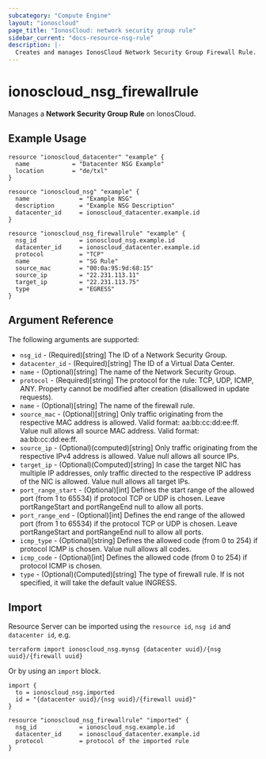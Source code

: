 ```yaml
---
subcategory: "Compute Engine"
layout: "ionoscloud"
page_title: "IonosCloud: network security group rule"
sidebar_current: "docs-resource-nsg-rule"
description: |-
  Creates and manages IonosCloud Network Security Group Firewall Rule.
---
```


# ionoscloud_nsg_firewallrule

Manages a **Network Security Group Rule** on IonosCloud.

## Example Usage

```hcl
resource "ionoscloud_datacenter" "example" {
  name            = "Datacenter NSG Example"
  location        = "de/txl"
}

resource "ionoscloud_nsg" "example" {
  name              = "Example NSG"
  description       = "Example NSG Description"
  datacenter_id     = ionoscloud_datacenter.example.id
}

resource "ionoscloud_nsg_firewallrule" "example" {
  nsg_id            = ionoscloud_nsg.example.id
  datacenter_id     = ionoscloud_datacenter.example.id
  protocol          = "TCP"
  name              = "SG Rule"
  source_mac        = "00:0a:95:9d:68:15"
  source_ip         = "22.231.113.11"
  target_ip         = "22.231.113.75"
  type              = "EGRESS"
}
```

## Argument Reference

The following arguments are supported:
* `nsg_id` - (Required)[string] The ID of a Network Security Group.
* `datacenter_id` - (Required)[string] The ID of a Virtual Data Center.
* `name` - (Optional)[string] The name of the Network Security Group.
* `protocol` - (Required)[string] The protocol for the rule: TCP, UDP, ICMP, ANY. Property cannot be modified after creation (disallowed in update requests).
* `name` - (Optional)[string] The name of the firewall rule.
* `source_mac` - (Optional)[string] Only traffic originating from the respective MAC address is allowed. Valid format: aa:bb:cc:dd:ee:ff. Value null allows all source MAC address. Valid format: aa:bb:cc:dd:ee:ff.
* `source_ip` -  (Optional)(computed)[string] Only traffic originating from the respective IPv4 address is allowed. Value null allows all source IPs.
* `target_ip` - (Optional)(Computed)[string] In case the target NIC has multiple IP addresses, only traffic directed to the respective IP address of the NIC is allowed. Value null allows all target IPs.
* `port_range_start` - (Optional)[int] Defines the start range of the allowed port (from 1 to 65534) if protocol TCP or UDP is chosen. Leave portRangeStart and portRangeEnd null to allow all ports.
* `port_range_end` - (Optional)[int] Defines the end range of the allowed port (from 1 to 65534) if the protocol TCP or UDP is chosen. Leave portRangeStart and portRangeEnd null to allow all ports.
* `icmp_type` - (Optional)[string] Defines the allowed code (from 0 to 254) if protocol ICMP is chosen. Value null allows all codes.
* `icmp_code` - (Optional)[int] Defines the allowed code (from 0 to 254) if protocol ICMP is chosen.
* `type` - (Optional)(Computed)[string] The type of firewall rule. If is not specified, it will take the default value INGRESS.

## Import

Resource Server can be imported using the `resource id`, `nsg id` and `datacenter id`, e.g.

```shell
terraform import ionoscloud_nsg.mynsg {datacenter uuid}/{nsg uuid}/{firewall uuid}
```

Or by using an `import` block.
```hcl
import {
  to = ionoscloud_nsg.imported
  id = "{datacenter uuid}/{nsg uuid}/{firewall uuid}" 
}
  
resource "ionoscloud_nsg_firewallrule" "imported" {
  nsg_id            = ionoscloud_nsg.example.id
  datacenter_id     = ionoscloud_datacenter.example.id
  protocol          = protocol of the imported rule
}
```